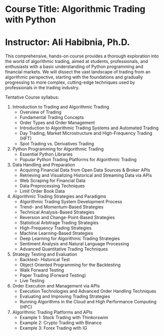 # Course Title: Algorithmic Trading with Python
# Instructor: Ali Habibnia, Ph.D.

This comprehensive, hands-on course provides a thorough exploration into the world of algorithmic trading, aimed at students, professionals, and enthusiasts with a basic understanding of Python programming and financial markets. We will dissect the vast landscape of trading from an algorithmic perspective, starting with the foundations and gradually progressing to more complex, cutting-edge techniques used by professionals in the trading industry.

Tentative Course syllabus:

1. Introduction to Trading and Algorithmic Trading
    - Overview of Trading
    - Fundamental Trading Concepts
    - Order Types and Order Management
    - Introduction to Algorithmic Trading Systems and Automated Trading
    - Day Trading, Market Microstructure and High-Frequency Trading (HFT)
    - Spot Trading vs. Derivatives Trading
2. Python Programming for Algorithmic Trading
    - Essential Python Libraries
    - Popular Python Trading Platforms for Algorithmic Trading
3. Data Handling and Preparation
    - Acquiring Financial Data from Open Data Sources & Broker APIs
    - Retrieving and Visualizing Historical and Streaming Data via APIs
    - Web Scraping for Financial Data
    - Data Preprocessing Techniques
    - Limit Order Book Data
4. Algorithmic Trading Strategies and Paradigms
    - Algorithmic Trading System Development Process
    - Trend- and Momentum-Based Strategies
    - Technical Analysis-Based Strategies
    - Reversion and Change-Point-Based Strategies
    - Statistical Arbitrage Trading Strategies
    - High-Frequency Trading Strategies
    - Machine Learning-Based Strategies
    - Deep Learning for Algorithmic Trading Strategies
    - Sentiment Analysis and Natural Language Processing
    - Advanced Quantitative Trading Techniques
5. Strategy Testing and Evaluation
    - Backtest- Historical Test
    - Object Oriented Programming for the Backtesting	
    - Walk Forward Testing
    - Paper Trading (Forward Testing) 
    - Live Testing
6. Order Execution and Management via APIs
    - Execution Technologies and Advanced Order Handling Techniques
    - Evaluating and Improving Trading Strategies
    - Running Algorithms in the Cloud and High Performance Computing (HPC)
7. Algorithmic Trading Platforms and APIs
    - Example 1: Stock Trading with Thinkorswim
    - Example 2: Crypto Trading with Binance
    - Example 3: Forex Trading with IG

